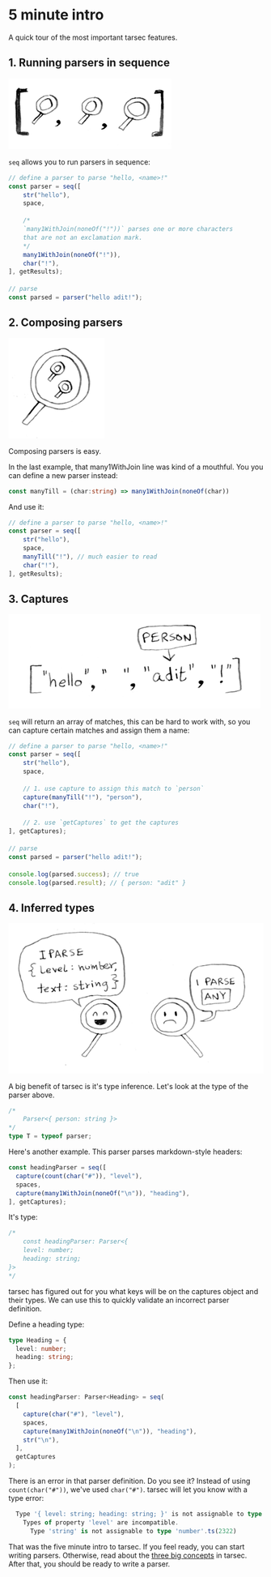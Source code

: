 # 5 minute intro

A quick tour of the most important tarsec features.

## 1. Running parsers in sequence

![](images/5-minute-intro/seq.png)

`seq` allows you to run parsers in sequence:

```ts
// define a parser to parse "hello, <name>!"
const parser = seq([
    str("hello"),
    space,

    /*
    `many1WithJoin(noneOf("!"))` parses one or more characters
    that are not an exclamation mark.
    */
    many1WithJoin(noneOf("!")),
    char("!"),
], getResults);

// parse
const parsed = parser("hello adit!");
```

## 2. Composing parsers

![](images/5-minute-intro/composition.png)

Composing parsers is easy.

In the last example, that many1WithJoin line was kind of a mouthful. You you can define a new parser instead:

```ts
const manyTill = (char:string) => many1WithJoin(noneOf(char))
```

And use it:

```ts
// define a parser to parse "hello, <name>!"
const parser = seq([
    str("hello"),
    space,
    manyTill("!"), // much easier to read
    char("!"),
], getResults);
```

## 3. Captures

![](images/5-minute-intro/captures.png)

`seq` will return an array of matches, this can be hard to work with, so you can capture certain matches and assign them a name:

```ts
// define a parser to parse "hello, <name>!"
const parser = seq([
    str("hello"),
    space,
    
    // 1. use capture to assign this match to `person`
    capture(manyTill("!"), "person"),
    char("!"),

    // 2. use `getCaptures` to get the captures
], getCaptures);

// parse
const parsed = parser("hello adit!");

console.log(parsed.success); // true
console.log(parsed.result); // { person: "adit" }
```

## 4. Inferred types

![](images/5-minute-intro/inference.png)

A big benefit of tarsec is it's type inference. Let's look at the type of the parser above.

```ts
/*
    Parser<{ person: string }>
*/
type T = typeof parser;
```

Here's another example. This parser parses markdown-style headers:


```ts
const headingParser = seq([
  capture(count(char("#")), "level"),
  spaces,
  capture(many1WithJoin(noneOf("\n")), "heading"),
], getCaptures);
```

It's type:

```ts
/*
    const headingParser: Parser<{
    level: number;
    heading: string;
}>
*/
```

tarsec has figured out for you what keys will be on the captures object and their types. We can use this to quickly validate an incorrect parser definition.

Define a heading type:

```ts
type Heading = {
  level: number;
  heading: string;
};
```

Then use it:

```ts
const headingParser: Parser<Heading> = seq(
  [
    capture(char("#"), "level"),
    spaces,
    capture(many1WithJoin(noneOf("\n")), "heading"),
    str("\n"),
  ],
  getCaptures
);
```

There is an error in that parser definition. Do you see it? Instead of using `count(char("#"))`, we've used `char("#")`. tarsec will let you know with a type error:

```ts
  Type '{ level: string; heading: string; }' is not assignable to type 'Heading'.
    Types of property 'level' are incompatible.
      Type 'string' is not assignable to type 'number'.ts(2322)
```

That was the five minute intro to tarsec. If you feel ready, you can start writing parsers. Otherwise, read about the [three big concepts](/tutorials/three-building-blocks.md) in tarsec. After that, you should be ready to write a parser.
